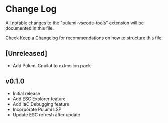 # Change Log

All notable changes to the "pulumi-vscode-tools" extension will be documented in this file.

Check [Keep a Changelog](http://keepachangelog.com/) for recommendations on how to structure this file.

## [Unreleased]

- Add Pulumi Copilot to extension pack

## v0.1.0
- Initial release
- Add ESC Explorer feature
- Add IaC Debugging feature
- Incorporate Pulumi LSP
- Update ESC refresh after update